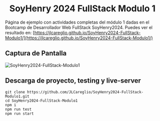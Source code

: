 <h1 align="center">SoyHenry 2024 FullStack Modulo 1</h1>

Página de ejemplo con actividades completas del módulo 1 dadas en el Bootcamp de Desarrollador Web FullStack SoyHenry2024. Puedes ver el resultado en:
[https://jlcareglio.github.io/SoyHenry2024-FullStack-Modulo1/](https://jlcareglio.github.io/SoyHenry2024-FullStack-Modulo1/)

<h2>Captura de Pantalla</h2>

![SoyHenry2024-FullStack-Modulo1](https://github.com/user-attachments/assets/43bd4fe1-a25f-418e-bb34-1b058b346fbc)

<h2>Descarga de proyecto, testing y live-server</h2>

```
git clone https://github.com/JLCareglio/SoyHenry2024-FullStack-Modulo1.git
cd SoyHenry2024-FullStack-Modulo1
npm i
npm run test
npm run start
```
